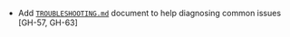 - Add [`TROUBLESHOOTING.md`](./TROUBLESHOOTING.md) document to help diagnosing common issues [GH-57, GH-63]
